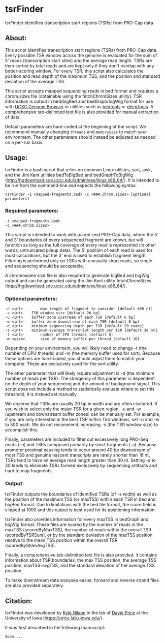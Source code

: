 # tsrFinder

tsrFinder identifies transcription start regions (TSRs) from PRO-Cap data.

## About:

This script identifies transcription start regions (TSRs) from PRO-Cap data. Every possible TSR window across the genome is evaluated for the sum of 5' reads (transcription start sites) and the average read length. TSRs are then sorted by total reads and are kept only if they don't overlap with any better-scoring window. For every TSR, this script also calculates the position and read depth of the maximum TSS, and the position and standard deviation of the average TSS.

This script accepts mapped sequencing reads in bed format and requires a chrom.sizes file (obtainable using the fetchChromSizes utility). TSR information is output in bed/bigBed and bedGraph/bigWig format for use with [UCSC Genome Browser](http://genome.ucsc.edu/) or utilities such as [bedtools](http://bedtools.readthedocs.io/en/latest/) or [deepTools](http://deeptools.readthedocs.io/en/latest/). A comprehensive tab-delimited text file is also provided for manual extraction of data.

Default parameters are hard-coded at the beginning of the script. We recommend manually changing `threads` and `memorySize` to match your environment. The other parameters should instead be adjusted as needed on a per-run basis.

## Usage:

tsrFinder is a bash script that relies on common Linux utilities, sort, awk, and the Jim Kent utilities bedToBigBed and bedGraphToBigWig (http://hgdownload.soe.ucsc.edu/admin/exe/linux.x86_64/). It is intended to be run from the command-line and expects the following syntax:

```
tsrFinder -i <mapped-fragments.bed> -c <###.chrom.sizes> [optional parameters]
```

### Required parameters:

```
-i <mapped-fragments.bed>
-c <###.chrom.sizes>
```

This script is intended to work with paired-end PRO-Cap data, where the 5' and 3' boundaries of every sequenced fragment are known, but will function as long as the full coverage of every read is represented (in other words, untruncated pileup data). The 5' position of each read is used for most calculations, but the 3' end is used to establish fragment length. Filtering is performed only on TSRs with unusually short reads, so single-end sequencing should be acceptable.

A chromosome size file is also required to generate bigBed and bigWig output and can be generated using the Jim Kent utility fetchChromSizes (http://hgdownload.soe.ucsc.edu/admin/exe/linux.x86_64/).

### Optional parameters:

```
-n <int>        max length of fragment to consider [default 600 nt]
-s <int>	TSR window size [default 20 bp]
-u <int>	buffer zone upstream of each TSR [default 0 bp]
-w <int>	buffer zone downstream of each TSR [default 0 bp]
-d <int>	minimum sequencing depth per TSR [default 20 reads]
-a <int>	minimum average transcript length per TSR [default 30 nt]
-t <int>        number of CPU threads [default 8]
-m <size>       size of memory buffer per thread [default 1G]
```

Depending on your environment, you will likely need to change -t (the number of CPU threads) and -m (the memory buffer used for sort). Because these options are hard-coded, you should adjust them to match your computer. These are exclusively used for the sort utility.

The other parameter that will likely require adjustment is -d (the minimum number of reads per TSR). The stringency of this parameter is dependent on the depth of your sequencing and the amount of background signal. This script does not include a method to statistically evaluate where to set this threshold; it is instead set manually.

We observe that TSRs are usually 20 bp in width and are often clustered. If you wish to select only the major TSR for a given region, -u and -w (upstream and downstream buffer zones) can be manually set. For example, if you are only interested in the best TSR within 1 kb windows, set -u and -w to 500 each. We do not recommend increasing -s (the TSR window size) to accomplish this.

Finally, parameters are included to filter out excessively long PRO-Seq reads (-n) and TSRs composed primarily by short fragments (-a). Because promoter proximal pausing tends to occur around 40 bp downstream of most TSS and genuine nascent transcripts are rarely shorter than 18 nt, TSRs tend to have an average read length greater than 30 nt. Setting -a to 30 tends to eliminate TSRs formed exclusively by sequencing artifacts and hard to map fragments.

### Output:

tsrFinder outputs the boundaries of identified TSRs (of -s width) as well as the position of the maximum TSS (or maxTSS) within each TSR in bed and bigBed format. Due to limitations with the bed file format, the score field is clipped at 1000 and this output is best used for its positioning information.

tsrFinder also provides information for every maxTSS in bedGraph and bigWig format. These files are scored by the number of reads in the maxTSS (scoredByMaxTSS), the number of reads within the overall TSR (scoredByTSRSum), or by the standard deviation of the maxTSS position relative to the mean TSS position within the overall TSR (scoredByStdevAvgTSS).

Finally, a comprehensive tab-delimited text file is also provided. It contains information about TSR boundaries, the max TSS position, the average TSS position, maxTSS-avgTSS, and the standard deviation of the average TSS position.

To make downstream data analyses easier, forward and reverse strand files are also provided separately.

## Citation:

tsrFinder was developed by [Kyle Nilson](https://github.com/kylenilson) in the lab of [David Price](https://github.com/P-TEFb) at the University of Iowa (https://price.lab.uiowa.edu/).

It was first described in the following manuscript:

```
Soon....
```
